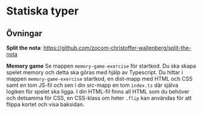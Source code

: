 # Statiska typer

## Övningar

**Split the nota**: https://github.com/zocom-christoffer-wallenberg/split-the-nota

**Memory game**
Se mappen `memory-game-exercise` för startkod. Du ska skapa spelet memory och detta ska göras med hjälp av Typescript. Du hittar i mappen `memory-game-exercise` startkod, en dist-mapp med HTML och CSS samt en tom JS-fil och sen i din src-mapp en tom `index.ts` där själva logiken för spelet ska ligga. I din HTML-fil finns all HTML som du behöver och detsamma för CSS, en CSS-klass om heter `.flip` kan användas för att flippa kortet och visa baksidan.
